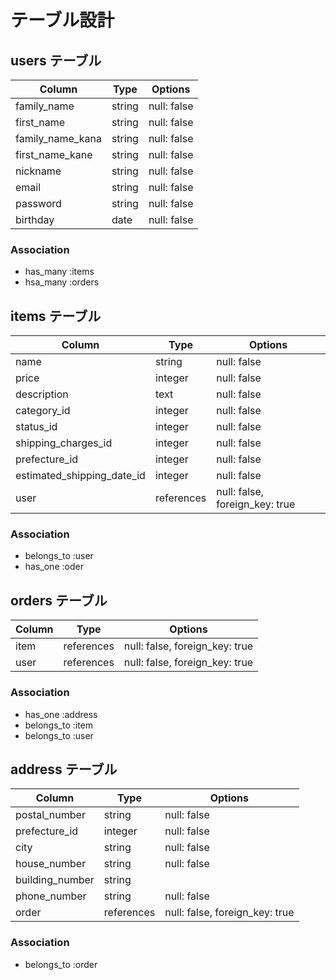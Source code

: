 # テーブル設計

## users テーブル

| Column            | Type     | Options     |
| ----------------- | -------- | ----------- |
| family_name       | string   | null: false |
| first_name        | string   | null: false |
| family_name_kana  | string   | null: false |
| first_name_kane   | string   | null: false |
| nickname          | string   | null: false |
| email             | string   | null: false |
| password          | string   | null: false |
| birthday          | date     | null: false |

### Association

- has_many :items
- hsa_many :orders


## items テーブル

| Column                      | Type      | Options                         |
| --------------------------- | --------- | ------------------------------- |
| name                        | string    | null: false                     |
| price                       | integer   | null: false                     |
| description                 | text      | null: false                     |
| category_id                 | integer   | null: false                     |
| status_id                   | integer   | null: false                     |
| shipping_charges_id         | integer   | null: false                     |
| prefecture_id               | integer   | null: false                     |
| estimated_shipping_date_id  | integer   | null: false                     |
| user                        |references | null: false,  foreign_key: true |



### Association

- belongs_to :user
- has_one :oder

## orders テーブル

| Column      | Type        | Options                         |
| ----------- | ----------- | ------------------------------- |
| item        | references  | null: false,  foreign_key: true |
| user        | references  | null: false,  foreign_key: true |

### Association

- has_one :address
- belongs_to :item
- belongs_to :user

## address テーブル

| Column          | Type        | Options                         |
| --------------- | ----------- | ------------------------------- |
| postal_number   | string      | null: false                     |
| prefecture_id   | integer     | null: false                     |
| city            | string      | null: false                     |
| house_number    | string      | null: false                     |
| building_number | string      |                                 |
| phone_number    | string      | null: false                     |
| order           | references  | null: false,  foreign_key: true |

### Association

- belongs_to :order
